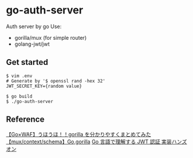 # go-auth-server

Auth server by go
Use:

- gorilla/mux (for simple router)
- golang-jwt/jwt

## Get started

```
$ vim .env
# Generate by '$ openssl rand -hex 32'
JWT_SECRET_KEY={random value}

$ go build
$ ./go-auth-server
```

## Reference

[【Go×WAF】うほうほ！！gorilla を分かりやすくまとめてみた【mux/context/schema】Go,gorilla](https://qiita.com/gold-kou/items/99507d33b8f8ddd96e3a)
[Go 言語で理解する JWT 認証 実装ハンズオン](https://qiita.com/po3rin/items/740445d21487dfcb5d9f)
